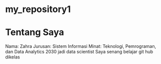 # my_repository1
# Tentang Saya
Nama: Zahra
Jurusan: Sistem Informasi
Minat: Teknologi, Pemrograman, dan Data Analytics
2030 jadi data scientist
Saya senang belajar git hub dikelas
